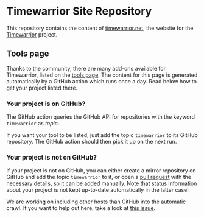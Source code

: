 # Timewarrior Site Repository

This repository contains the content of [timewarrior.net](https://timewarrior.net), the website for the [Timewarrior](https://github.com/GothenburgBitFactory/timewarrior) project.

## Tools page

Thanks to the community, there are many add-ons available for Timewarrior, listed on the [tools page](https://timewarrior.net/tools).
The content for this page is generated automatically by a GitHub action which runs once a day.
Read below how to get your project listed there.

### Your project is on GitHub?

The GitHub action queries the GitHub API for repositories with the keyword `timewarrior` as _topic_.

If you want your tool to be listed, just add the topic `timewarrior` to its GitHub repository.
The GitHub action should then pick it up on the next run.

### Your project is not on GitHub?

If your project is not on GitHub, you can either create a mirror repository on GitHub and add the topic `timewarrior` to it, or open a [pull request](https://github.com/GothenburgBitFactory/ti.net/pulls) with the necessary details, so it can be added manually.
Note that status information about your project is not kept up-to-date automatically in the latter case!

We are working on including other hosts than GitHub into the automatic crawl.
If you want to help out here, take a look at [this issue](https://github.com/GothenburgBitFactory/ti.net/issues/55).
